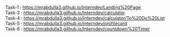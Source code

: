 Task-1 : https://mrabdulla3.github.io/Interndev/Landing%20Page     
Task-3 : https://mrabdulla3.github.io/Interndev/calculator         
Task-4 : https://mrabdulla3.github.io/Interndev/calculator/To%20Do%20List     
Task-5 : https://mrabdulla3.github.io/Interndev/profilecard     
Task-6 : https://mrabdulla3.github.io/Interndev/countdown%20Timer       
